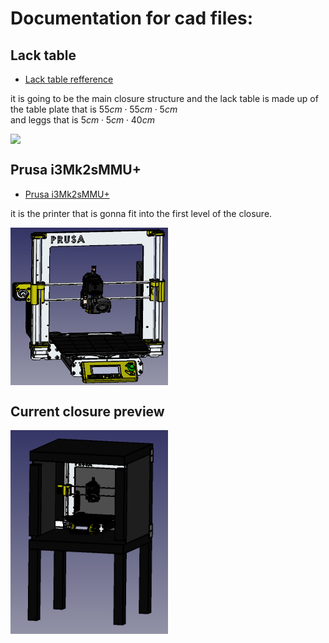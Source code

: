 # Documentation for cad files:

## Lack table
- [Lack table refference](https://www.ikea.com/no/no/p/lack-bord-brunsvart-80104268/#content)

it is going to be the main closure structure and the lack table is made up of the table plate that is $55 cm \cdot 55 cm \cdot 5 cm$  
and leggs that is $5 cm \cdot 5 cm \cdot 40 cm$

<img src="/cad/pictures/lack-bord-brunsvart__0702066_pe724306_s5.avif" style="width:50%; display: block; background-color: transparent;"/>

## Prusa i3Mk2sMMU+
- [Prusa i3Mk2sMMU+]()

it is the printer that is gonna fit into the first level of the closure.

<img src="/cad/pictures/i3Mk3S.png" style="width:50%; display: block; background-color: transparent;"/>


## Current closure preview

<img src="/cad/pictures/progress.2022.02.25.png" style="width:50%; display: block; background-color: transparent;"/>